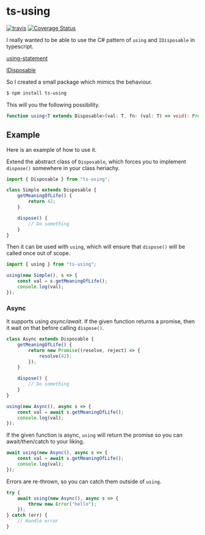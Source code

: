 # ts-using

[![travis](https://travis-ci.org/hschlichter/ts-using.svg?branch=master)](https://travis-ci.org/hschlichter/ts-using?branch=master)
[![Coverage Status](https://coveralls.io/repos/github/hschlichter/ts-using/badge.svg?branch=master)](https://coveralls.io/github/hschlichter/ts-using?branch=master)

I really wanted to be able to use the C# pattern of `using` and `IDisposable` in typescript.

[using-statement](https://docs.microsoft.com/en-us/dotnet/csharp/language-reference/keywords/using-statement)

[IDisposable](https://docs.microsoft.com/en-us/dotnet/api/system.idisposable)

So I created a small package which mimics the behaviour.

```bash
$ npm install ts-using
```

This will you the following possibility.

```typescript
function using<T extends Disposable>(val: T, fn: (val: T) => void): Promise<void> | void
```

## Example

Here is an example of how to use it.

Extend the abstract class of `Disposable`, which forces you to implement `dispose()` 
somewhere in your class heriachy.
```typescript
import { Disposable } from "ts-using";

class Simple extends Disposable {
    getMeaningOfLife() {
        return 42;
    }

    dispose() {
        // Do something
    }
}
```

Then it can be used with `using`, which will ensure that `dispose()` will be called
once out of scope.

```typescript
import { using } from "ts-using";

using(new Simple(), s => {
    const val = s.getMeaningOfLife();
    console.log(val);
});
```

### Async

It supports using *async/await*. If the given function returns a promise, then it wait
on that before calling `dispose()`.

```typescript
class Async extends Disposable {
    getMeaningOfLife() {
        return new Promise((resolve, reject) => {
            resolve(42);
        });
    }

    dispose() {
        // Do something
    }
}
```

```typescript
using(new Async(), async s => {
    const val = await s.getMeaningOfLife();
    console.log(val);
});
```

If the given function is async, `using` will return the promise so you can await/then/catch
to your liking.

```typescript
await using(new Async(), async s => {
    const val = await s.getMeaningOfLife();
    console.log(val);
});
```

Errors are re-thrown, so you can catch them outside of `using`.

```typescript
try {
    await using(new Async(), async s => {
        throw new Error("hello");
    });
} catch (err) {
    // Handle error
}
```



